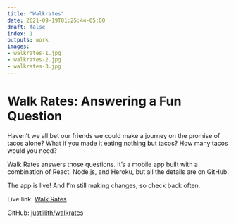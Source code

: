 ```yaml
---
title: "Walkrates"
date: 2021-09-19T01:25:44-05:00
draft: false
index: 1
outputs: work
images:
- walkrates-1.jpg
- walkrates-2.jpg
- walkrates-3.jpg
---
```


# Walk Rates: Answering a Fun Question

Haven’t we all bet our friends we could make a journey on the promise of tacos alone? What if you made it eating nothing but tacos? How many tacos would you need?

Walk Rates answers those questions. It’s a mobile app built with a combination of React, Node.js, and Heroku, but all the details are on GitHub.

The app is live! And I’m still making changes, so check back often.

Live link: [Walk Rates](https://href.li/?https://walkrates.com)

GitHub: [justlilith/walkrates](https://href.li/?https://github.com/justlilith/walkrates)